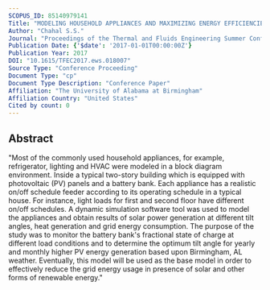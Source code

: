 ```yaml
---
SCOPUS_ID: 85140979141
Title: "MODELING HOUSEHOLD APPLIANCES AND MAXIMIZING ENERGY EFFICIENCIES IN A SOLAR-POWERED HOUSE"
Author: "Chahal S.S."
Journal: "Proceedings of the Thermal and Fluids Engineering Summer Conference"
Publication Date: {'$date': '2017-01-01T00:00:00Z'}
Publication Year: 2017
DOI: "10.1615/TFEC2017.ews.018007"
Source Type: "Conference Proceeding"
Document Type: "cp"
Document Type Description: "Conference Paper"
Affiliation: "The University of Alabama at Birmingham"
Affiliation Country: "United States"
Cited by count: 0
---
```


## Abstract
"Most of the commonly used household appliances, for example, refrigerator, lighting and HVAC were modeled in a block diagram environment. Inside a typical two-story building which is equipped with photovoltaic (PV) panels and a battery bank. Each appliance has a realistic on/off schedule feeder according to its operating schedule in a typical house. For instance, light loads for first and second floor have different on/off schedules. A dynamic simulation software tool was used to model the appliances and obtain results of solar power generation at different tilt angles, heat generation and grid energy consumption. The purpose of the study was to monitor the battery bank's fractional state of charge at different load conditions and to determine the optimum tilt angle for yearly and monthly higher PV energy generation based upon Birmingham, AL weather. Eventually, this model will be used as the base model in order to effectively reduce the grid energy usage in presence of solar and other forms of renewable energy."

